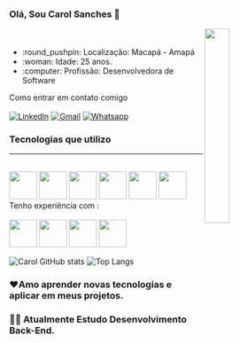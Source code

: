 ###  Olá, Sou Carol Sanches 👋
  <img src="https://static.vecteezy.com/system/resources/previews/019/153/003/original/3d-minimal-programming-icon-coding-screen-web-development-concept-laptop-with-a-coding-screen-and-a-coding-icon-3d-illustration-png.png" width="30%" height="30%" align="right">
  <ul style="margin-top: 50px">
    <li> :round_pushpin: Localização: Macapá - Amapá</li>
    <li> :woman: Idade: 25 anos.</li>
    <li> :computer: Profissão: Desenvolvedora de Software</li>
  </ul>

Como entrar em contato comigo <br> <br>
[![Linkedln](https://img.shields.io/badge/LinkedIn-0077B5?style=for-the-badge&logo=linkedin&logoColor=white)](https://www.linkedin.com/in/carol-sanches-878391185/)
[![Gmail](https://img.shields.io/badge/Gmail-D14836?style=for-the-badge&logo=gmail&logoColor=white)](mailto:carolmosilva34@gmail.com)
[![Whatsapp](https://img.shields.io/badge/WhatsApp-25D366?style=for-the-badge&logo=whatsapp&logoColor=white)](https://wa.me/qr/QKM33WTJHOH4G1)
 
 ### Tecnologias que utilizo
 <hr>
 <div style = "display:inline_block"><br>
 <img src="https://cdn.jsdelivr.net/gh/devicons/devicon/icons/html5/html5-original-wordmark.svg" width="50px" height="50px"/>
 <img src="https://cdn.jsdelivr.net/gh/devicons/devicon/icons/css3/css3-plain-wordmark.svg" width="50px" height="50px"/>
 <img src="https://cdn.jsdelivr.net/gh/devicons/devicon/icons/javascript/javascript-original.svg" width="50px" height="50px"/>
 <img src="https://cdn.jsdelivr.net/gh/devicons/devicon/icons/nodejs/nodejs-original.svg" width="50px" height="50px"/>
 <img src="https://cdn.jsdelivr.net/gh/devicons/devicon/icons/postgresql/postgresql-original-wordmark.svg" width="50px" height="50px" />
 <img src="https://cdn.jsdelivr.net/gh/devicons/devicon/icons/npm/npm-original-wordmark.svg" width="50px" height="50px" />
 <br>
 Tenho experiência com :
  <div style = "display:inline_block"><br>
 <img src="https://cdn.jsdelivr.net/gh/devicons/devicon/icons/github/github-original.svg" width="50px" height="50px" />
 <img src="https://cdn.jsdelivr.net/gh/devicons/devicon/icons/git/git-plain-wordmark.svg" width="50px" height="50px" />
<img src="https://cdn.jsdelivr.net/gh/devicons/devicon/icons/intellij/intellij-original-wordmark.svg" width="50px" height="50px" />
<img src="https://cdn.jsdelivr.net/gh/devicons/devicon/icons/vscode/vscode-original-wordmark.svg" width="50px" height="50px" />
    
    
![Carol GitHub stats](https://github-readme-stats.vercel.app/api?username=CarolinaSanches24&show_icons=true&theme=radical)   ![Top Langs](https://github-readme-stats.vercel.app/api/top-langs/?username=CarolinaSanches24&layout=compact)



###  ❤️Amo aprender novas tecnologias e aplicar em meus projetos.
### 👩‍💻 Atualmente Estudo Desenvolvimento Back-End.

</div>
